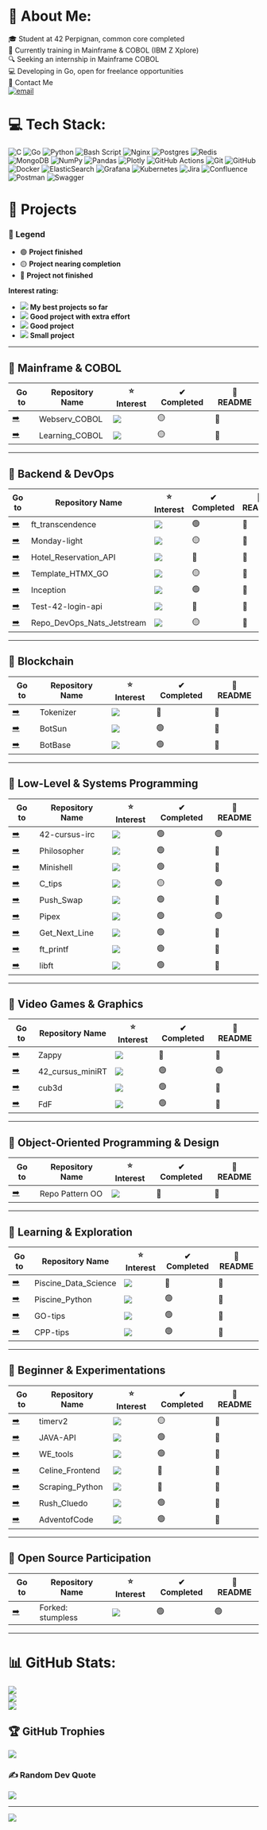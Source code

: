 # 💫 About Me:
🎓 Student at 42 Perpignan, common core completed  
📌 Currently training in Mainframe & COBOL (IBM Z Xplore)  
🔍 Seeking an internship in Mainframe COBOL  
💻 Developing in Go, open for freelance opportunities  
📩 Contact Me  
[![email](https://img.shields.io/badge/Email-D14836?logo=gmail&logoColor=white)](mailto:group.jbjd@gmail.com)

# 💻 Tech Stack:
![C](https://img.shields.io/badge/c-%2300599C.svg?style=for-the-badge&logo=c&logoColor=white) 
![Go](https://img.shields.io/badge/go-%2300ADD8.svg?style=for-the-badge&logo=go&logoColor=white) 
![Python](https://img.shields.io/badge/python-3670A0?style=for-the-badge&logo=python&logoColor=ffdd54) 
![Bash Script](https://img.shields.io/badge/bash_script-%23121011.svg?style=for-the-badge&logo=gnu-bash&logoColor=white) 
![Nginx](https://img.shields.io/badge/nginx-%23009639.svg?style=for-the-badge&logo=nginx&logoColor=white) 
![Postgres](https://img.shields.io/badge/postgres-%23316192.svg?style=for-the-badge&logo=postgresql&logoColor=white) 
![Redis](https://img.shields.io/badge/redis-%23DD0031.svg?style=for-the-badge&logo=redis&logoColor=white) 
![MongoDB](https://img.shields.io/badge/MongoDB-%234ea94b.svg?style=for-the-badge&logo=mongodb&logoColor=white) 
![NumPy](https://img.shields.io/badge/numpy-%23013243.svg?style=for-the-badge&logo=numpy&logoColor=white) 
![Pandas](https://img.shields.io/badge/pandas-%23150458.svg?style=for-the-badge&logo=pandas&logoColor=white) 
![Plotly](https://img.shields.io/badge/Plotly-%233F4F75.svg?style=for-the-badge&logo=plotly&logoColor=white) 
![GitHub Actions](https://img.shields.io/badge/github%20actions-%232671E5.svg?style=for-the-badge&logo=githubactions&logoColor=white) 
![Git](https://img.shields.io/badge/git-%23F05033.svg?style=for-the-badge&logo=git&logoColor=white) 
![GitHub](https://img.shields.io/badge/github-%23121011.svg?style=for-the-badge&logo=github&logoColor=white) 
![Docker](https://img.shields.io/badge/docker-%230db7ed.svg?style=for-the-badge&logo=docker&logoColor=white) 
![ElasticSearch](https://img.shields.io/badge/-ElasticSearch-005571?style=for-the-badge&logo=elasticsearch) 
![Grafana](https://img.shields.io/badge/grafana-%23F46800.svg?style=for-the-badge&logo=grafana&logoColor=white) 
![Kubernetes](https://img.shields.io/badge/kubernetes-%23326ce5.svg?style=for-the-badge&logo=kubernetes&logoColor=white) 
![Jira](https://img.shields.io/badge/jira-%230A0FFF.svg?style=for-the-badge&logo=jira&logoColor=white) 
![Confluence](https://img.shields.io/badge/confluence-%23172BF4.svg?style=for-the-badge&logo=confluence&logoColor=white) 
![Postman](https://img.shields.io/badge/Postman-FF6C37?style=for-the-badge&logo=postman&logoColor=white) 
![Swagger](https://img.shields.io/badge/-Swagger-%23Clojure?style=for-the-badge&logo=swagger&logoColor=white)

# 📌 Projects

### 🔹 Legend

- 🟢 **Project finished**
- 🟡 **Project nearing completion**
- 🔴 **Project not finished**

**Interest rating:**
- <img src="https://img.shields.io/badge/⭐⭐⭐-yellow?style=flat" /> **My best projects so far**
- <img src="https://img.shields.io/badge/⭐⭐☆-purple?style=flat" /> **Good project with extra effort**
- <img src="https://img.shields.io/badge/⭐⭐☆-gray?style=flat" /> **Good project**
- <img src="https://img.shields.io/badge/⭐☆☆-gray?style=flat" /> **Small project**

---

## 🔹 Mainframe & COBOL
<table>
  <thead>
    <tr>
      <th>Go to</th>
      <th>Repository Name</th>
      <th>⭐ Interest</th>
      <th>✔ Completed</th>
      <th>📖 README</th>
    </tr>
  </thead>
  <tbody>
    <tr>
      <td><a href="https://github.com/JeanBaptisteDurand/Webserv_COBOL" target="_blank">➡️</a></td>
      <td>Webserv_COBOL</td>
      <td><img src="https://img.shields.io/badge/⭐⭐☆-purple?style=flat" /></td>
      <td>🟡</td>
      <td>🔴</td>
    </tr>
    <tr>
      <td><a href="https://github.com/JeanBaptisteDurand/Learning_COBOL" target="_blank">➡️</a></td>
      <td>Learning_COBOL</td>
      <td><img src="https://img.shields.io/badge/⭐☆☆-gray?style=flat" /></td>
      <td>🟡</td>
      <td>🔴</td>
    </tr>
  </tbody>
</table>

---

## 🔹 Backend & DevOps
<table>
  <thead>
    <tr>
      <th>Go to</th>
      <th>Repository Name</th>
      <th>⭐ Interest</th>
      <th>✔ Completed</th>
      <th>📖 README</th>
    </tr>
  </thead>
  <tbody>
    <tr>
      <td><a href="https://github.com/JeanBaptisteDurand/ft_transcendence" target="_blank">➡️</a></td>
      <td>ft_transcendence</td>
      <td><img src="https://img.shields.io/badge/⭐⭐⭐-yellow?style=flat" /></td>
      <td>🟢</td>
      <td>🔴</td>
    </tr>
    <tr>
      <td><a href="https://github.com/JeanBaptisteDurand/Monday-light" target="_blank">➡️</a></td>
      <td>Monday-light</td>
      <td><img src="https://img.shields.io/badge/⭐⭐☆-purple?style=flat" /></td>
      <td>🟡</td>
      <td>🔴</td>
    </tr>
    <tr>
      <td><a href="https://github.com/JeanBaptisteDurand/Hotel_Reservation_API" target="_blank">➡️</a></td>
      <td>Hotel_Reservation_API</td>
      <td><img src="https://img.shields.io/badge/⭐⭐☆-purple?style=flat" /></td>
      <td>🔴</td>
      <td>🔴</td>
    </tr>
    <tr>
      <td><a href="https://github.com/JeanBaptisteDurand/Template_HTMX_GO" target="_blank">➡️</a></td>
      <td>Template_HTMX_GO</td>
      <td><img src="https://img.shields.io/badge/⭐⭐☆-grey?style=flat" /></td>
      <td>🟡</td>
      <td>🔴</td>
    </tr>
    <tr>
      <td><a href="https://github.com/JeanBaptisteDurand/Inception" target="_blank">➡️</a></td>
      <td>Inception</td>
      <td><img src="https://img.shields.io/badge/⭐⭐☆-grey?style=flat" /></td>
      <td>🟢</td>
      <td>🔴</td>
    </tr>
    <tr>
      <td><a href="https://github.com/JeanBaptisteDurand/Test-42-login-api" target="_blank">➡️</a></td>
      <td>Test-42-login-api</td>
      <td><img src="https://img.shields.io/badge/⭐☆☆-gray?style=flat" /></td>
      <td>🔴</td>
      <td>🔴</td>
    </tr>
    <tr>
      <td><a href="https://github.com/JeanBaptisteDurand/Repo_DevOps_Nats_Jetstream" target="_blank">➡️</a></td>
      <td>Repo_DevOps_Nats_Jetstream</td>
      <td><img src="https://img.shields.io/badge/⭐⭐☆-purple?style=flat" /></td>
      <td>🟡</td>
      <td>🔴</td>
    </tr>
  </tbody>
</table>

---

## 🔹 Blockchain
<table>
  <thead>
    <tr>
      <th>Go to</th>
      <th>Repository Name</th>
      <th>⭐ Interest</th>
      <th>✔ Completed</th>
      <th>📖 README</th>
    </tr>
  </thead>
  <tbody>
    <tr>
      <td><a href="https://github.com/JeanBaptisteDurand/Tokenizer" target="_blank">➡️</a></td>
      <td>Tokenizer</td>
      <td><img src="https://img.shields.io/badge/⭐⭐☆-gray?style=flat" /></td>
      <td>🔴</td>
      <td>🔴</td>
    </tr>
    <tr>
      <td><a href="https://github.com/JeanBaptisteDurand/BotSun" target="_blank">➡️</a></td>
      <td>BotSun</td>
      <td><img src="https://img.shields.io/badge/⭐⭐☆-gray?style=flat" /></td>
      <td>🟢</td>
      <td>🔴</td>
    </tr>
    <tr>
      <td><a href="https://github.com/JeanBaptisteDurand/BotBase" target="_blank">➡️</a></td>
      <td>BotBase</td>
      <td><img src="https://img.shields.io/badge/⭐⭐☆-gray?style=flat" /></td>
      <td>🟢</td>
      <td>🔴</td>
    </tr>
  </tbody>
</table>

---

## 🔹 Low-Level & Systems Programming
<table>
  <thead>
    <tr>
      <th>Go to</th>
      <th>Repository Name</th>
      <th>⭐ Interest</th>
      <th>✔ Completed</th>
      <th>📖 README</th>
    </tr>
  </thead>
  <tbody>
    <tr>
      <td><a href="https://github.com/JeanBaptisteDurand/42-cursus-irc" target="_blank">➡️</a></td>
      <td>42-cursus-irc</td>
      <td><img src="https://img.shields.io/badge/⭐⭐⭐-yellow?style=flat" /></td>
      <td>🟢</td>
      <td>🟢</td>
    </tr>
    <tr>
      <td><a href="https://github.com/JeanBaptisteDurand/Philosopher" target="_blank">➡️</a></td>
      <td>Philosopher</td>
      <td><img src="https://img.shields.io/badge/⭐⭐☆-purple?style=flat" /></td>
      <td>🟢</td>
      <td>🔴</td>
    </tr>
    <tr>
      <td><a href="https://github.com/JeanBaptisteDurand/Minishell" target="_blank">➡️</a></td>
      <td>Minishell</td>
      <td><img src="https://img.shields.io/badge/⭐⭐⭐-yellow?style=flat" /></td>
      <td>🟢</td>
      <td>🔴</td>
    </tr>
    <tr>
      <td><a href="https://github.com/JeanBaptisteDurand/C_tips" target="_blank">➡️</a></td>
      <td>C_tips</td>
      <td><img src="https://img.shields.io/badge/⭐⭐⭐-yellow?style=flat" /></td>
      <td>🟡</td>
      <td>🟢</td>
    </tr>
    <tr>
      <td><a href="https://github.com/JeanBaptisteDurand/Push_Swap" target="_blank">➡️</a></td>
      <td>Push_Swap</td>
      <td><img src="https://img.shields.io/badge/⭐☆☆-gray?style=flat" /></td>
      <td>🟢</td>
      <td>🔴</td>
    </tr>
    <tr>
      <td><a href="https://github.com/JeanBaptisteDurand/Pipex" target="_blank">➡️</a></td>
      <td>Pipex</td>
      <td><img src="https://img.shields.io/badge/⭐☆☆-gray?style=flat" /></td>
      <td>🟢</td>
      <td>🟢</td>
    </tr>
    <tr>
      <td><a href="https://github.com/JeanBaptisteDurand/Get_Next_Line" target="_blank">➡️</a></td>
      <td>Get_Next_Line</td>
      <td><img src="https://img.shields.io/badge/⭐☆☆-gray?style=flat" /></td>
      <td>🟢</td>
      <td>🔴</td>
    </tr>
    <tr>
      <td><a href="https://github.com/JeanBaptisteDurand/ft_printf" target="_blank">➡️</a></td>
      <td>ft_printf</td>
      <td><img src="https://img.shields.io/badge/⭐☆☆-gray?style=flat" /></td>
      <td>🟢</td>
      <td>🔴</td>
    </tr>
    <tr>
      <td><a href="https://github.com/JeanBaptisteDurand/libft" target="_blank">➡️</a></td>
      <td>libft</td>
      <td><img src="https://img.shields.io/badge/⭐☆☆-gray?style=flat" /></td>
      <td>🟢</td>
      <td>🔴</td>
    </tr>
  </tbody>
</table>

---

## 🔹 Video Games & Graphics
<table>
  <thead>
    <tr>
      <th>Go to</th>
      <th>Repository Name</th>
      <th>⭐ Interest</th>
      <th>✔ Completed</th>
      <th>📖 README</th>
    </tr>
  </thead>
  <tbody>
    <tr>
      <td><a href="https://github.com/JeanBaptisteDurand/Zappy" target="_blank">➡️</a></td>
      <td>Zappy</td>
      <td><img src="https://img.shields.io/badge/⭐⭐⭐-yellow?style=flat" /></td>
      <td>🔴</td>
      <td>🔴</td>
    </tr>
    <tr>
      <td><a href="https://github.com/JeanBaptisteDurand/42_cursus_miniRT" target="_blank">➡️</a></td>
      <td>42_cursus_miniRT</td>
      <td><img src="https://img.shields.io/badge/⭐⭐☆-purple?style=flat" /></td>
      <td>🟢</td>
      <td>🟢</td>
    </tr>
    <tr>
      <td><a href="https://github.com/JeanBaptisteDurand/cub3d" target="_blank">➡️</a></td>
      <td>cub3d</td>
      <td><img src="https://img.shields.io/badge/⭐⭐☆-purple?style=flat" /></td>
      <td>🟢</td>
      <td>🔴</td>
    </tr>
    <tr>
      <td><a href="https://github.com/JeanBaptisteDurand/FdF" target="_blank">➡️</a></td>
      <td>FdF</td>
      <td><img src="https://img.shields.io/badge/⭐⭐☆-purple?style=flat" /></td>
      <td>🟢</td>
      <td>🔴</td>
    </tr>
  </tbody>
</table>

---

## 🔹 Object-Oriented Programming & Design
<table>
  <thead>
    <tr>
      <th>Go to</th>
      <th>Repository Name</th>
      <th>⭐ Interest</th>
      <th>✔ Completed</th>
      <th>📖 README</th>
    </tr>
  </thead>
  <tbody>
    <tr>
      <td><a href="https://github.com/JeanBaptisteDurand/Repo_Pattern_OO" target="_blank">➡️</a></td>
      <td>Repo Pattern OO</td>
      <td><img src="https://img.shields.io/badge/⭐⭐☆-gray?style=flat" /></td>
      <td>🔴</td>
      <td>🔴</td>
    </tr>
  </tbody>
</table>

---

## 🔹 Learning & Exploration
<table>
  <thead>
    <tr>
      <th>Go to</th>
      <th>Repository Name</th>
      <th>⭐ Interest</th>
      <th>✔ Completed</th>
      <th>📖 README</th>
    </tr>
  </thead>
  <tbody>
    <tr>
      <td><a href="https://github.com/JeanBaptisteDurand/Piscine_Data_Science" target="_blank">➡️</a></td>
      <td>Piscine_Data_Science</td>
      <td><img src="https://img.shields.io/badge/⭐⭐☆-gray?style=flat" /></td>
      <td>🔴</td>
      <td>🔴</td>
    </tr>
    <tr>
      <td><a href="https://github.com/JeanBaptisteDurand/Piscine_Python" target="_blank">➡️</a></td>
      <td>Piscine_Python</td>
      <td><img src="https://img.shields.io/badge/⭐⭐☆-purple?style=flat" /></td>
      <td>🟢</td>
      <td>🔴</td>
    </tr>
    <tr>
      <td><a href="https://github.com/JeanBaptisteDurand/GO-tips" target="_blank">➡️</a></td>
      <td>GO-tips</td>
      <td><img src="https://img.shields.io/badge/⭐⭐☆-gray?style=flat" /></td>
      <td>🟢</td>
      <td>🔴</td>
    </tr>
    <tr>
      <td><a href="https://github.com/JeanBaptisteDurand/CPP-tips" target="_blank">➡️</a></td>
      <td>CPP-tips</td>
      <td><img src="https://img.shields.io/badge/⭐⭐☆-gray?style=flat" /></td>
      <td>🟢</td>
      <td>🔴</td>
    </tr>
  </tbody>
</table>

---

## 🔹 Beginner & Experimentations
<table>
  <thead>
    <tr>
      <th>Go to</th>
      <th>Repository Name</th>
      <th>⭐ Interest</th>
      <th>✔ Completed</th>
      <th>📖 README</th>
    </tr>
  </thead>
  <tbody>
    <tr>
      <td><a href="https://github.com/JeanBaptisteDurand/timerv2" target="_blank">➡️</a></td>
      <td>timerv2</td>
      <td><img src="https://img.shields.io/badge/⭐⭐☆-purple?style=flat" /></td>
      <td>🟡</td>
      <td>🔴</td>
    </tr>
    <tr>
      <td><a href="https://github.com/JeanBaptisteDurand/JAVA-API" target="_blank">➡️</a></td>
      <td>JAVA-API</td>
      <td><img src="https://img.shields.io/badge/⭐⭐☆-gray?style=flat" /></td>
      <td>🟢</td>
      <td>🔴</td>
    </tr>
    <tr>
      <td><a href="https://github.com/JeanBaptisteDurand/WE_tools" target="_blank">➡️</a></td>
      <td>WE_tools</td>
      <td><img src="https://img.shields.io/badge/⭐☆☆-gray?style=flat" /></td>
      <td>🟢</td>
      <td>🔴</td>
    </tr>
    <tr>
      <td><a href="https://github.com/JeanBaptisteDurand/Celine_Frontend" target="_blank">➡️</a></td>
      <td>Celine_Frontend</td>
      <td><img src="https://img.shields.io/badge/⭐☆☆-gray?style=flat" /></td>
      <td>🔴</td>
      <td>🔴</td>
    </tr>
    <tr>
      <td><a href="https://github.com/JeanBaptisteDurand/Scraping_Python" target="_blank">➡️</a></td>
      <td>Scraping_Python</td>
      <td><img src="https://img.shields.io/badge/⭐☆☆-gray?style=flat" /></td>
      <td>🔴</td>
      <td>🔴</td>
    </tr>
    <tr>
      <td><a href="https://github.com/JeanBaptisteDurand/Rush_Cluedo" target="_blank">➡️</a></td>
      <td>Rush_Cluedo</td>
      <td><img src="https://img.shields.io/badge/⭐☆☆-gray?style=flat" /></td>
      <td>🟢</td>
      <td>🔴</td>
    </tr>
    <tr>
      <td><a href="https://github.com/JeanBaptisteDurand/AdventofCode" target="_blank">➡️</a></td>
      <td>AdventofCode</td>
      <td><img src="https://img.shields.io/badge/⭐☆☆-gray?style=flat" /></td>
      <td>🟢</td>
      <td>🔴</td>
    </tr>
  </tbody>
</table>

---

## 🔹 Open Source Participation
<table>
  <thead>
    <tr>
      <th>Go to</th>
      <th>Repository Name</th>
      <th>⭐ Interest</th>
      <th>✔ Completed</th>
      <th>📖 README</th>
    </tr>
  </thead>
  <tbody>
    <tr>
      <td><a href="https://github.com/JeanBaptisteDurand/stumpless" target="_blank">➡️</a></td>
      <td>Forked: stumpless</td>
      <td><img src="https://img.shields.io/badge/⭐☆☆-purple?style=flat" /></td>
      <td>🟢</td>
      <td>🟢</td>
    </tr>
  </tbody>
</table>

---

# 📊 GitHub Stats:
![](https://github-readme-stats.vercel.app/api?username=JeanBaptisteDurand&theme=radical&hide_border=false&include_all_commits=false&count_private=true)<br/>
![](https://nirzak-streak-stats.vercel.app/?user=JeanBaptisteDurand&theme=radical&hide_border=false)<br/>
![](https://github-readme-stats.vercel.app/api/top-langs/?username=JeanBaptisteDurand&theme=radical&hide_border=false&include_all_commits=false&count_private=true&layout=compact)

## 🏆 GitHub Trophies
![](https://github-profile-trophy.vercel.app/?username=JeanBaptisteDurand&theme=radical&no-frame=false&no-bg=true&margin-w=4)

### ✍️ Random Dev Quote
![](https://quotes-github-readme.vercel.app/api?type=horizontal&theme=radical)

---
[![](https://visitcount.itsvg.in/api?id=JeanBaptisteDurand&icon=0&color=0)](https://visitcount.itsvg.in)

<!-- Proudly created with GPRM ( https://gprm.itsvg.in ) -->
